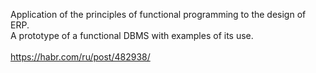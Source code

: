 Application of the principles of functional programming to the design of ERP.<br> 
A prototype of a functional DBMS with examples of its use.<br><br>
https://habr.com/ru/post/482938/
